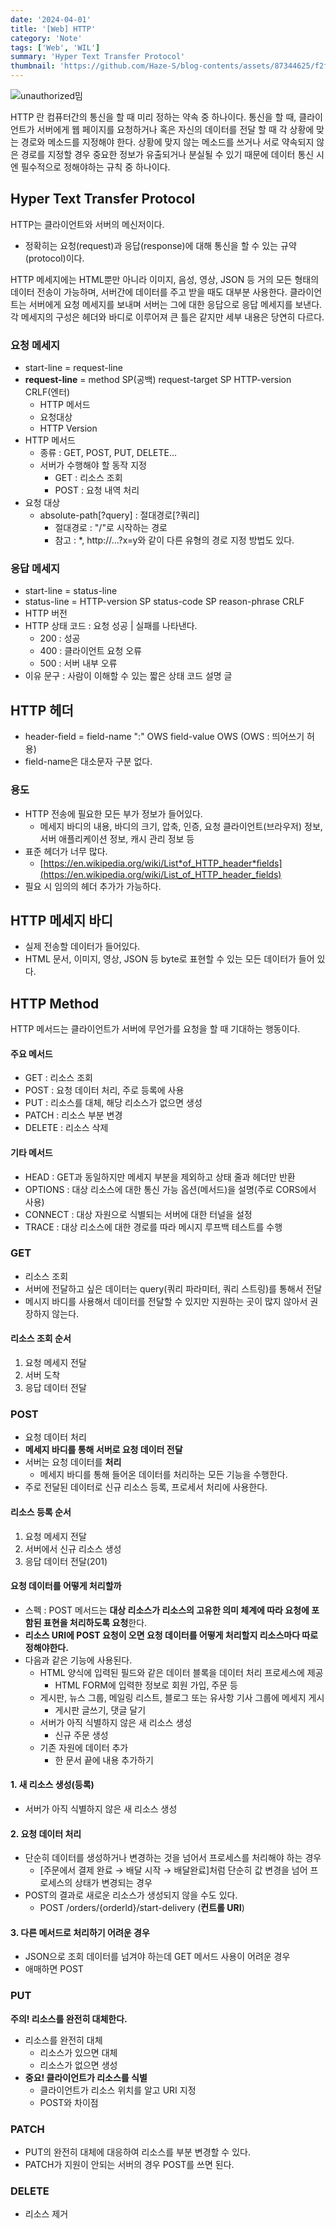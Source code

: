 ```yaml
---
date: '2024-04-01'
title: '[Web] HTTP'
category: 'Note'
tags: ['Web', 'WIL']
summary: 'Hyper Text Transfer Protocol'
thumbnail: 'https://github.com/Haze-S/blog-contents/assets/87344625/f2fbae39-71a0-4e89-bf0e-67eba8a04372'
---
```


![unauthorized밈](https://github.com/Haze-S/blog-contents/assets/87344625/f2fbae39-71a0-4e89-bf0e-67eba8a04372)

HTTP 란 컴퓨터간의 통신을 할 때 미리 정하는 약속 중 하나이다. 통신을 할 때, 클라이언트가 서버에게 웹 페이지를 요청하거나 혹은 자신의 데이터를 전달 할 때 각 상황에 맞는 경로와 메소드를 지정해야 한다. 상황에 맞지 않는 메소드를 쓰거나 서로 약속되지 않은 경로를 지정할 경우 중요한 정보가 유출되거나 분실될 수 있기 때문에 데이터 통신 시엔 필수적으로 정해야하는 규칙 중 하나이다.

## Hyper Text Transfer Protocol

HTTP는 클라이언트와 서버의 메신저이다.

- 정확히는 요청(request)과 응답(response)에 대해 통신을 할 수 있는 규약(protocol)이다.

HTTP 메세지에는 HTML뿐만 아니라 이미지, 음성, 영상, JSON 등 거의 모든 형태의 데이터 전송이 가능하며, 서버간에 데이터를 주고 받을 때도 대부분 사용한다. 클라이언트는 서버에게 요청 메세지를 보내며 서버는 그에 대한 응답으로 응답 메세지를 보낸다. 각 메세지의 구성은 헤더와 바디로 이루어져 큰 틀은 같지만 세부 내용은 당연히 다르다.

### 요청 메세지

- start-line = request-line
- **request-line** = method SP(공백) request-target SP HTTP-version CRLF(엔터)
  - HTTP 메서드
  - 요청대상
  - HTTP Version
- HTTP 메서드
  - 종류 : GET, POST, PUT, DELETE...
  - 서버가 수행해야 할 동작 지정
    - GET : 리소스 조회
    - POST : 요청 내역 처리
- 요청 대상
  - absolute-path[?query] : 절대경로[?쿼리]
    - 절대경로 : "/"로 시작하는 경로
    - 참고 : \*, http://...?x=y와 같이 다른 유형의 경로 지정 방법도 있다.

### 응답 메세지

- start-line = status-line
- status-line = HTTP-version SP status-code SP reason-phrase CRLF
- HTTP 버전
- HTTP 상태 코드 : 요청 성공 | 실패를 나타낸다.
  - 200 : 성공
  - 400 : 클라이언트 요청 오류
  - 500 : 서버 내부 오류
- 이유 문구 : 사람이 이해할 수 있는 짧은 상태 코드 설명 글

## HTTP 헤더

- header-field = field-name ":" OWS field-value OWS (OWS : 띄어쓰기 허용)
- field-name은 대소문자 구분 없다.

### 용도

- HTTP 전송에 필요한 모든 부가 정보가 들어있다.
  - 메세지 바디의 내용, 바디의 크기, 압축, 인증, 요청 클라이언트(브라우저) 정보, 서버 애플리케이션 정보, 캐시 관리 정보 등
- 표준 헤더가 너무 많다.
  - [https://en.wikipedia.org/wiki/List*of_HTTP_header*ﬁelds](https://en.wikipedia.org/wiki/List_of_HTTP_header_fields)
- 필요 시 임의의 헤더 추가가 가능하다.

## HTTP 메세지 바디

- 실제 전송할 데이터가 들어있다.
- HTML 문서, 이미지, 영상, JSON 등 byte로 표현할 수 있는 모든 데이터가 들어 있다.

## HTTP Method

HTTP 메서드는 클라이언트가 서버에 무언가를 요청을 할 때 기대하는 행동이다.

#### 주요 메서드

- GET : 리소스 조회
- POST : 요청 데이터 처리, 주로 등록에 사용
- PUT : 리소스를 대체, 해당 리소스가 없으면 생성
- PATCH : 리소스 부분 변경
- DELETE : 리소스 삭제

#### 기타 메서드

- HEAD : GET과 동일하지만 메세지 부분을 제외하고 상태 줄과 헤더만 반환
- OPTIONS : 대상 리소스에 대한 통신 가능 옵션(메서드)을 설명(주로 CORS에서 사용)
- CONNECT : 대상 자원으로 식별되는 서버에 대한 터널을 설정
- TRACE : 대상 리소스에 대한 경로를 따라 메시지 루프백 테스트를 수행

### GET

- 리소스 조회
- 서버에 전달하고 싶은 데이터는 query(쿼리 파라미터, 쿼리 스트링)를 통해서 전달
- 메시지 바디를 사용해서 데이터를 전달할 수 있지만 지원하는 곳이 많지 않아서 권장하지 않는다.

#### 리소스 조회 순서

1. 요청 메세지 전달
2. 서버 도착
3. 응답 데이터 전달

### POST

- 요청 데이터 처리
- **메세지 바디를 통해 서버로 요청 데이터 전달**
- 서버는 요청 데이터를 **처리**
  - 메세지 바디를 통해 들어온 데이터를 처리하는 모든 기능을 수행한다.
- 주로 전달된 데이터로 신규 리소스 등록, 프로세서 처리에 사용한다.

#### 리소스 등록 순서

1. 요청 메세지 전달
2. 서버에서 신규 리소스 생성
3. 응답 데이터 전달(201)

#### 요청 데이터를 어떻게 처리할까

- 스펙 : POST 메서드는 **대상 리소스가 리소스의 고유한 의미 체계에 따라 요청에 포함된 표현을 처리하도록 요청**한다.
- **리소스 URI에 POST 요청이 오면 요청 데이터를 어떻게 처리할지 리소스마다 따로 정해야한다.**
- 다음과 같은 기능에 사용된다.
  - HTML 양식에 입력된 필드와 같은 데이터 블록을 데이터 처리 프로세스에 제공
    - HTML FORM에 입력한 정보로 회원 가입, 주문 등
  - 게시판, 뉴스 그룹, 메일링 리스트, 블로그 또는 유사항 기사 그룹에 메세지 게시
    - 게시판 글쓰기, 댓글 달기
  - 서버가 아직 식별하지 않은 새 리소스 생성
    - 신규 주문 생성
  - 기존 자원에 데이터 추가
    - 한 문서 끝에 내용 추가하기

#### 1. 새 리소스 생성(등록)

- 서버가 아직 식별하지 않은 새 리소스 생성

#### 2. 요청 데이터 처리

- 단순히 데이터를 생성하거나 변경하는 것을 넘어서 프로세스를 처리해야 하는 경우
  - [주문에서 결제 완료 → 배달 시작 → 배달완료]처럼 단순히 값 변경을 넘어 프로세스의 상태가 변경되는 경우
- POST의 결과로 새로운 리소스가 생성되지 않을 수도 있다.
  - POST /orders/{orderld}/start-delivery (**컨트롤 URI**)

#### 3. 다른 메서드로 처리하기 어려운 경우

- JSON으로 조회 데이터를 넘겨야 하는데 GET 메서드 사용이 어려운 경우
- 애매하면 POST

### PUT

**주의! 리소스를 완전히 대체한다.**

- 리소스를 완전히 대체
  - 리소스가 있으면 대체
  - 리소스가 없으면 생성
- **중요! 클라이언트가 리소스를 식별**
  - 클라이언트가 리소스 위치를 알고 URI 지정
  - POST와 차이점

### PATCH

- PUT의 완전히 대체에 대응하여 리소스를 부분 변경할 수 있다.
- PATCH가 지원이 안되는 서버의 경우 POST를 쓰면 된다.

### DELETE

- 리소스 제거
